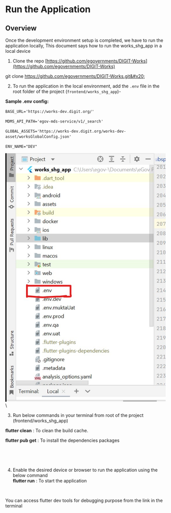 # Run the Application

## Overview

Once the development environment setup is completed, we have to run the application locally, This document says how to run the works\_shg\_app in a local device



1. Clone the repo [https://github.com/egovernments/DIGIT-Works](https://github.com/egovernments/DIGIT-Works)

&#x20;                git clone https://github.com/egovernments/DIGIT-Works.git&#x20;

2. To run the application in the local environment, add the `.env` file in the root folder of the project  (`frontend/works_shg_app`)-

&#x20;     **Sample .env config:**&#x20;

`BASE_URL='https://works-dev.digit.org/'`

`MDMS_API_PATH='egov-mds-service/v1/_search'`

`GLOBAL_ASSETS='https://works-dev.digit.org/works-dev-asset/worksGlobalConfig.json'`

`ENV_NAME="DEV"`

![](<../../../../.gitbook/assets/image (17).png>)\


3. Run below commands  in your terminal from root of the project (frontend/works\_shg\_app)

**flutter clean** : To clean the build cache.

**flutter pub get** : To install the dependencies packages

<figure><img src="https://lh3.googleusercontent.com/SHrZwG_c2Vn1-bkZ-3exFhlQXb4IkoIY51DPH_UWHmuJ46wPOCaOe3TdAcvmZ4GbzhJMuagpOCt-LdqTwCRFyKJMGGQYTuJsz3jyamSW0iT_K76909l1mo0nTYRc2roKa7O6pDAK_ZYKyVlXbrwE7t0" alt=""><figcaption></figcaption></figure>

<figure><img src="https://lh3.googleusercontent.com/dhkc5EZMRB6vrTv4AWh6hoi_23ucWOKDTMke3yPBhf_IxX0LegcejIcHxFD6x85LrNB94dj3VkkA6tsHUFT8uCYI8EZce9zfFESUXp5NJ4zhQLcqGPIQFflSYEQiuSmVHS2ceRbW8SXdLvxU-WO2zqw" alt=""><figcaption></figcaption></figure>

4. Enable the desired device or browser  to run the application using the below command\
   **flutter run** : To start the application

<figure><img src="https://lh5.googleusercontent.com/l37Ter4BROECfKSXZ2-GMf6PeAolByl-JddJRvcvxFSIGDB0oPaPbpPlaSrKnUIhavpaGgrafHTU3PWKTcsAUPF4z95y1IG4v_OkakNt8MdJre1Rsl8qOlQLUJkft7Vup_HsTB33ArFzjST_Qqqqqks" alt=""><figcaption></figcaption></figure>

You can access flutter dev tools for debugging purpose from the link in the terminal

<figure><img src="https://lh6.googleusercontent.com/qGIR_8duLahPvljlOBLJF9LVyZjSDreye6QganNQGMAQigP4m8K2GbnPfCmCRrFeIakfgywAJ1vTHlutpZN24ElseB3V9yelV9wQE5015gaYK9l9SygvJuh-9RmqlS5d9ioUiRZE5Th5FmoC_5L6k74" alt=""><figcaption></figcaption></figure>
